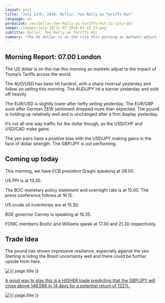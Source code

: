 ```yaml
---
layout: post
title: "July 11th, 2018: Dollar, Yen Rally as Tariffs Hit"
language: en
permalink: /en/Dollar-Yen-Rally-as-Tariffs-Hit-11-july-18/
image: /images/july-18/11-07-2018 07-15-23.png
subtitle: Dollar, Yen Rally as Tariffs Hit
summary: "The US dollar is on the rise this morning as markets adjust to the impact of Trump’s Tariffs across the world. The AUD/USD has been hit hardest, with a sharp reversal yesterday and follow on selling this morning"
---
```

## Morning Report: 07.00 London

The US dollar is on the rise this morning as markets adjust to the impact of Trump’s Tariffs across the world. 

The AUD/USD has been hit hardest, with a sharp reversal yesterday and follow on selling this morning. The AUD/JPY hit a barrier yesterday and sold off heavily. 

The EUR/USD is slightly lower after hefty selling yesterday. The EUR/GBP sunk after German ZEW sentiment dropped more than expected. The pound is holding up relatively well and is unchanged after a firm display yesterday. 

It’s not all one way traffic for the dollar though, as the USD/CHF and USD/CAD make gains. 

The yen pairs have a positive bias with the USD/JPY making gains in the face of dollar strength. The GBP/JPY is out performing. 

## Coming up today

This morning, we have ECB president Draghi speaking at 08.00. 

US PPI is at 13.30. 

The BOC monetary policy statement and overnight rate is at 15.00. The press conference follows at 16.15. 

US crude oil inventories are at 15.30.

BOE governor Carney is speaking at 16.35.

FOMC members Bostic and Williams speak at 17.30 and 21.30 respectively. 

## Trade Idea

The pound has shown impressive resilience, especially against the yen. Sterling is riding the Brexit uncertainty well and there could be further upside from here.

<img class="post-image" src="{{ site.url }}/images/july-18/11-07-2018 07-15-23.png" alt="{{ page.title }}" title="{{ page.title }}">

<a href="%LINK%%?currency=GBP&market=forex&underlying=frxGBPJPY&formname=higherlower&duration_amount=14&duration_units=d&amount=10&amount_type=stake&expiry_type=duration&barrier=148.086" target="_blank">A good way to play this is a HIGHER trade predicting that the GBP/JPY will close above 148.086 in 14 days for a potential return of 122%.</a>

<img class="post-image" src="{{ site.url }}/images/july-18/11-07-2018 07-18-11.png" alt="{{ page.title }}" title="{{ page.title }}">
